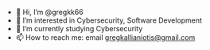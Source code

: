 - 👋 Hi, I’m @gregkk66
- 👀 I’m interested in Cybersecurity, Software Development
- 🌱 I’m currently studying Cybersecurity
- 📫 How to reach me: email gregkallianiotis@gmail.com

<!---
gregkk66/gregkk66 is a ✨ special ✨ repository because its `README.md` (this file) appears on your GitHub profile.
You can click the Preview link to take a look at your changes.
--->
